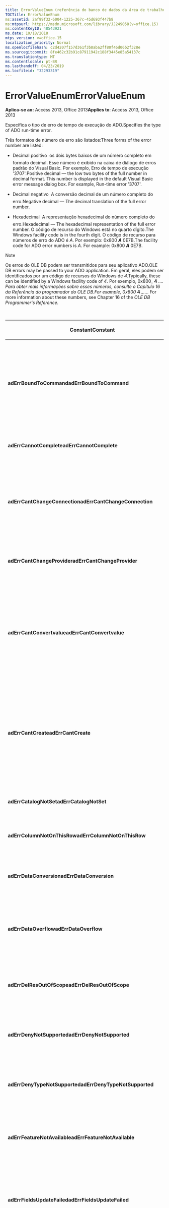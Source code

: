 ```yaml
---
title: ErrorValueEnum (referência do banco de dados da área de trabalho do Access)
TOCTitle: ErrorValueEnum
ms:assetid: 2af99f32-6004-1225-367c-45d693f447b8
ms:mtpsurl: https://msdn.microsoft.com/library/JJ249058(v=office.15)
ms:contentKeyID: 48543921
ms.date: 10/18/2018
mtps_version: v=office.15
localization_priority: Normal
ms.openlocfilehash: c2d4207f157d361f3b8aba2ff80f46d06b2f328e
ms.sourcegitcommit: 8fe462c32b91c87911942c188f3445e85a54137c
ms.translationtype: MT
ms.contentlocale: pt-BR
ms.lasthandoff: 04/23/2019
ms.locfileid: "32293319"
---
```

# <a name="errorvalueenum"></a><span data-ttu-id="8e3fe-102">ErrorValueEnum</span><span class="sxs-lookup"><span data-stu-id="8e3fe-102">ErrorValueEnum</span></span>

<span data-ttu-id="8e3fe-103">**Aplica-se ao:** Access 2013, Office 2013</span><span class="sxs-lookup"><span data-stu-id="8e3fe-103">**Applies to**: Access 2013, Office 2013</span></span>

<span data-ttu-id="8e3fe-104">Especifica o tipo de erro de tempo de execução do ADO.</span><span class="sxs-lookup"><span data-stu-id="8e3fe-104">Specifies the type of ADO run-time error.</span></span>

<span data-ttu-id="8e3fe-105">Três formatos de número de erro são listados:</span><span class="sxs-lookup"><span data-stu-id="8e3fe-105">Three forms of the error number are listed:</span></span>

- <span data-ttu-id="8e3fe-p101">Decimal positivo  os dois bytes baixos de um número completo em formato decimal. Esse número é exibido na caixa de diálogo de erros padrão do Visual Basic. Por exemplo, Erro de tempo de execução '3707'.</span><span class="sxs-lookup"><span data-stu-id="8e3fe-p101">Positive decimal — the low two bytes of the full number in decimal format. This number is displayed in the default Visual Basic error message dialog box. For example, Run-time error '3707'.</span></span>

- <span data-ttu-id="8e3fe-109">Decimal negativo  A conversão decimal de um número completo do erro.</span><span class="sxs-lookup"><span data-stu-id="8e3fe-109">Negative decimal — The decimal translation of the full error number.</span></span>

- <span data-ttu-id="8e3fe-110">Hexadecimal  A representação hexadecimal do número completo do erro.</span><span class="sxs-lookup"><span data-stu-id="8e3fe-110">Hexadecimal — The hexadecimal representation of the full error number.</span></span> <span data-ttu-id="8e3fe-111">O código de recurso do Windows está no quarto dígito.</span><span class="sxs-lookup"><span data-stu-id="8e3fe-111">The Windows facility code is in the fourth digit.</span></span> <span data-ttu-id="8e3fe-112">O código de recurso para números de erro do ADO é *A*. Por exemplo: 0x800 ***A*** 0E7B.</span><span class="sxs-lookup"><span data-stu-id="8e3fe-112">The facility code for ADO error numbers is *A*. For example: 0x800 ***A*** 0E7B.</span></span>

> [!NOTE]
> <span data-ttu-id="8e3fe-113">Os erros do OLE DB podem ser transmitidos para seu aplicativo ADO.</span><span class="sxs-lookup"><span data-stu-id="8e3fe-113">OLE DB errors may be passed to your ADO application.</span></span> <span data-ttu-id="8e3fe-114">Em geral, eles podem ser identificados por um código de recursos do Windows de *4*.</span><span class="sxs-lookup"><span data-stu-id="8e3fe-114">Typically, these can be identified by a Windows facility code of *4*.</span></span> <span data-ttu-id="8e3fe-115">Por exemplo, 0x800_ **4** _.... Para obter mais informações sobre esses números, consulte o Capítulo 16 da Referência do programador *do OLE DB.*</span><span class="sxs-lookup"><span data-stu-id="8e3fe-115">For example, 0x800_ **4** _.... For more information about these numbers, see Chapter 16 of the *OLE DB Programmer's Reference.*</span></span>

<br/>

<table>
<colgroup>
<col style="width: 33%" />
<col style="width: 33%" />
<col style="width: 33%" />
</colgroup>
<thead>
<tr class="header">
<th><p><span data-ttu-id="8e3fe-116">Constant</span><span class="sxs-lookup"><span data-stu-id="8e3fe-116">Constant</span></span></p></th>
<th><p><span data-ttu-id="8e3fe-117">Valor</span><span class="sxs-lookup"><span data-stu-id="8e3fe-117">Value</span></span></p></th>
<th><p><span data-ttu-id="8e3fe-118">Descrição</span><span class="sxs-lookup"><span data-stu-id="8e3fe-118">Description</span></span></p></th>
</tr>
</thead>
<tbody>
<tr class="odd">
<td><p><span data-ttu-id="8e3fe-119"><strong>adErrBoundToCommand</strong></span><span class="sxs-lookup"><span data-stu-id="8e3fe-119"><strong>adErrBoundToCommand</strong></span></span></p></td>
<td><p><span data-ttu-id="8e3fe-120">3707</span><span class="sxs-lookup"><span data-stu-id="8e3fe-120">3707</span></span><br />
<span data-ttu-id="8e3fe-121">-2146824581</span><span class="sxs-lookup"><span data-stu-id="8e3fe-121">-2146824581</span></span><br />
<span data-ttu-id="8e3fe-122">0x800A0E7B</span><span class="sxs-lookup"><span data-stu-id="8e3fe-122">0x800A0E7B</span></span></p></td>
<td><p><span data-ttu-id="8e3fe-123">Não pode alterar a propriedade <strong>ActiveConnection</strong> de um objeto <strong>Recordset</strong> que tem um objeto <strong>Command</strong> como sua fonte.</span><span class="sxs-lookup"><span data-stu-id="8e3fe-123">Cannot change the <strong>ActiveConnection</strong> property of a <strong>Recordset</strong> object which has a <strong>Command</strong> object as its source.</span></span></p></td>
</tr>
<tr class="even">
<td><p><span data-ttu-id="8e3fe-124"><strong>adErrCannotComplete</strong></span><span class="sxs-lookup"><span data-stu-id="8e3fe-124"><strong>adErrCannotComplete</strong></span></span></p></td>
<td><p><span data-ttu-id="8e3fe-125">3732</span><span class="sxs-lookup"><span data-stu-id="8e3fe-125">3732</span></span><br />
<span data-ttu-id="8e3fe-126">-2146824556</span><span class="sxs-lookup"><span data-stu-id="8e3fe-126">-2146824556</span></span><br />
<span data-ttu-id="8e3fe-127">0x800A0E94</span><span class="sxs-lookup"><span data-stu-id="8e3fe-127">0x800A0E94</span></span></p></td>
<td><p><span data-ttu-id="8e3fe-128">O servidor não pode concluir a operação.</span><span class="sxs-lookup"><span data-stu-id="8e3fe-128">Server cannot complete the operation.</span></span></p></td>
</tr>
<tr class="odd">
<td><p><span data-ttu-id="8e3fe-129"><strong>adErrCantChangeConnection</strong></span><span class="sxs-lookup"><span data-stu-id="8e3fe-129"><strong>adErrCantChangeConnection</strong></span></span></p></td>
<td><p><span data-ttu-id="8e3fe-130">3748</span><span class="sxs-lookup"><span data-stu-id="8e3fe-130">3748</span></span><br />
<span data-ttu-id="8e3fe-131">-2146824540</span><span class="sxs-lookup"><span data-stu-id="8e3fe-131">-2146824540</span></span><br />
<span data-ttu-id="8e3fe-132">0x800A0EA4</span><span class="sxs-lookup"><span data-stu-id="8e3fe-132">0x800A0EA4</span></span></p></td>
<td><p><span data-ttu-id="8e3fe-133">A conexão foi negada.</span><span class="sxs-lookup"><span data-stu-id="8e3fe-133">Connection was denied.</span></span> <span data-ttu-id="8e3fe-134">A nova conexão solicitada tem diferentes recursos em relação àquela que está em uso.</span><span class="sxs-lookup"><span data-stu-id="8e3fe-134">New connection you requested has different characteristics than the one already in use.</span></span></p></td>
</tr>
<tr class="even">
<td><p><span data-ttu-id="8e3fe-135"><strong>adErrCantChangeProvider</strong></span><span class="sxs-lookup"><span data-stu-id="8e3fe-135"><strong>adErrCantChangeProvider</strong></span></span></p></td>
<td><p><span data-ttu-id="8e3fe-136">3220</span><span class="sxs-lookup"><span data-stu-id="8e3fe-136">3220</span></span><br />
<span data-ttu-id="8e3fe-137">-2146825068</span><span class="sxs-lookup"><span data-stu-id="8e3fe-137">-2146825068</span></span><br />
<span data-ttu-id="8e3fe-138">0X800A0C94</span><span class="sxs-lookup"><span data-stu-id="8e3fe-138">0X800A0C94</span></span></p></td>
<td><p><span data-ttu-id="8e3fe-139">O provedor designado é diferente daquele que está em uso.</span><span class="sxs-lookup"><span data-stu-id="8e3fe-139">Supplied provider is different from the one already in use.</span></span></p></td>
</tr>
<tr class="odd">
<td><p><span data-ttu-id="8e3fe-140"><strong>adErrCantConvertvalue</strong></span><span class="sxs-lookup"><span data-stu-id="8e3fe-140"><strong>adErrCantConvertvalue</strong></span></span></p></td>
<td><p><span data-ttu-id="8e3fe-141">3724</span><span class="sxs-lookup"><span data-stu-id="8e3fe-141">3724</span></span><br />
<span data-ttu-id="8e3fe-142">-2146824564</span><span class="sxs-lookup"><span data-stu-id="8e3fe-142">-2146824564</span></span><br />
<span data-ttu-id="8e3fe-143">0x800A0E8C</span><span class="sxs-lookup"><span data-stu-id="8e3fe-143">0x800A0E8C</span></span></p></td>
<td><p><span data-ttu-id="8e3fe-144">O valor dos dados não pode ser convertido por razões diferentes de incompatibilidade assinada ou estouro de dados.</span><span class="sxs-lookup"><span data-stu-id="8e3fe-144">Data value cannot be converted for reasons other than sign mismatch or data overflow.</span></span> <span data-ttu-id="8e3fe-145">Por exemplo, a conversão truncaria os dados.</span><span class="sxs-lookup"><span data-stu-id="8e3fe-145">For example, conversion would have truncated data.</span></span></p></td>
</tr>
<tr class="even">
<td><p><span data-ttu-id="8e3fe-146"><strong>adErrCantCreate</strong></span><span class="sxs-lookup"><span data-stu-id="8e3fe-146"><strong>adErrCantCreate</strong></span></span></p></td>
<td><p><span data-ttu-id="8e3fe-147">3725</span><span class="sxs-lookup"><span data-stu-id="8e3fe-147">3725</span></span><br />
<span data-ttu-id="8e3fe-148">-2146824563</span><span class="sxs-lookup"><span data-stu-id="8e3fe-148">-2146824563</span></span><br />
<span data-ttu-id="8e3fe-149">0x800A0E8D</span><span class="sxs-lookup"><span data-stu-id="8e3fe-149">0x800A0E8D</span></span></p></td>
<td><p><span data-ttu-id="8e3fe-150">O valor dos dados não pode ser definido ou recuperado porque o tipo de dados do campo é desconhecido ou o provedor tem recursos insuficientes para executar a operação.</span><span class="sxs-lookup"><span data-stu-id="8e3fe-150">Data value cannot be set or retrieved because the field data type was unknown, or the provider had insufficient resources to perform the operation.</span></span></p></td>
</tr>
<tr class="odd">
<td><p><span data-ttu-id="8e3fe-151"><strong>adErrCatalogNotSet</strong></span><span class="sxs-lookup"><span data-stu-id="8e3fe-151"><strong>adErrCatalogNotSet</strong></span></span></p></td>
<td><p><span data-ttu-id="8e3fe-152">3747</span><span class="sxs-lookup"><span data-stu-id="8e3fe-152">3747</span></span><br />
<span data-ttu-id="8e3fe-153">-2146824541</span><span class="sxs-lookup"><span data-stu-id="8e3fe-153">-2146824541</span></span><br />
<span data-ttu-id="8e3fe-154">0x800A0EA3</span><span class="sxs-lookup"><span data-stu-id="8e3fe-154">0x800A0EA3</span></span></p></td>
<td><p><span data-ttu-id="8e3fe-155">A operação requer um <strong>ParentCatalog</strong> válido.</span><span class="sxs-lookup"><span data-stu-id="8e3fe-155">Operation requires a valid <strong>ParentCatalog</strong>.</span></span></p></td>
</tr>
<tr class="even">
<td><p><span data-ttu-id="8e3fe-156"><strong>adErrColumnNotOnThisRow</strong></span><span class="sxs-lookup"><span data-stu-id="8e3fe-156"><strong>adErrColumnNotOnThisRow</strong></span></span></p></td>
<td><p><span data-ttu-id="8e3fe-157">3726</span><span class="sxs-lookup"><span data-stu-id="8e3fe-157">3726</span></span><br />
<span data-ttu-id="8e3fe-158">-2146824562</span><span class="sxs-lookup"><span data-stu-id="8e3fe-158">-2146824562</span></span><br />
<span data-ttu-id="8e3fe-159">0x800A0E8E</span><span class="sxs-lookup"><span data-stu-id="8e3fe-159">0x800A0E8E</span></span></p></td>
<td><p><span data-ttu-id="8e3fe-160">O registro não contém esse campo.</span><span class="sxs-lookup"><span data-stu-id="8e3fe-160">Record does not contain this field.</span></span></p></td>
</tr>
<tr class="odd">
<td><p><span data-ttu-id="8e3fe-161"><strong>adErrDataConversion</strong></span><span class="sxs-lookup"><span data-stu-id="8e3fe-161"><strong>adErrDataConversion</strong></span></span></p></td>
<td><p><span data-ttu-id="8e3fe-162">3421</span><span class="sxs-lookup"><span data-stu-id="8e3fe-162">3421</span></span><br />
<span data-ttu-id="8e3fe-163">-2146824867</span><span class="sxs-lookup"><span data-stu-id="8e3fe-163">-2146824867</span></span><br />
<span data-ttu-id="8e3fe-164">0x800A0D5D</span><span class="sxs-lookup"><span data-stu-id="8e3fe-164">0x800A0D5D</span></span></p></td>
<td><p><span data-ttu-id="8e3fe-165">O aplicativo usa um valor de tipo incorreto para a operação atual.</span><span class="sxs-lookup"><span data-stu-id="8e3fe-165">Application uses a value of the wrong type for the current operation.</span></span></p></td>
</tr>
<tr class="even">
<td><p><span data-ttu-id="8e3fe-166"><strong>adErrDataOverflow</strong></span><span class="sxs-lookup"><span data-stu-id="8e3fe-166"><strong>adErrDataOverflow</strong></span></span></p></td>
<td><p><span data-ttu-id="8e3fe-167">3721</span><span class="sxs-lookup"><span data-stu-id="8e3fe-167">3721</span></span><br />
<span data-ttu-id="8e3fe-168">-2146824567</span><span class="sxs-lookup"><span data-stu-id="8e3fe-168">-2146824567</span></span><br />
<span data-ttu-id="8e3fe-169">0x800A0E89</span><span class="sxs-lookup"><span data-stu-id="8e3fe-169">0x800A0E89</span></span></p></td>
<td><p><span data-ttu-id="8e3fe-170">O valor dos dados é muito grande para ser representado pelo tipo de dados do campo.</span><span class="sxs-lookup"><span data-stu-id="8e3fe-170">Data value is too large to be represented by the field data type.</span></span></p></td>
</tr>
<tr class="odd">
<td><p><span data-ttu-id="8e3fe-171"><strong>adErrDelResOutOfScope</strong></span><span class="sxs-lookup"><span data-stu-id="8e3fe-171"><strong>adErrDelResOutOfScope</strong></span></span></p></td>
<td><p><span data-ttu-id="8e3fe-172">3738</span><span class="sxs-lookup"><span data-stu-id="8e3fe-172">3738</span></span><br />
<span data-ttu-id="8e3fe-173">-2146824550</span><span class="sxs-lookup"><span data-stu-id="8e3fe-173">-2146824550</span></span><br />
<span data-ttu-id="8e3fe-174">0x800A0E9A</span><span class="sxs-lookup"><span data-stu-id="8e3fe-174">0x800A0E9A</span></span></p></td>
<td><p><span data-ttu-id="8e3fe-175">A URL do objeto a ser excluído está fora do escopo do registro atual.</span><span class="sxs-lookup"><span data-stu-id="8e3fe-175">URL of the object to be deleted is outside the scope of the current record.</span></span></p></td>
</tr>
<tr class="even">
<td><p><span data-ttu-id="8e3fe-176"><strong>adErrDenyNotSupported</strong></span><span class="sxs-lookup"><span data-stu-id="8e3fe-176"><strong>adErrDenyNotSupported</strong></span></span></p></td>
<td><p><span data-ttu-id="8e3fe-177">3750</span><span class="sxs-lookup"><span data-stu-id="8e3fe-177">3750</span></span><br />
<span data-ttu-id="8e3fe-178">-2146824538</span><span class="sxs-lookup"><span data-stu-id="8e3fe-178">-2146824538</span></span><br />
<span data-ttu-id="8e3fe-179">0x800A0EA6</span><span class="sxs-lookup"><span data-stu-id="8e3fe-179">0x800A0EA6</span></span></p></td>
<td><p><span data-ttu-id="8e3fe-180">O provedor não oferece suporte a restrições de compartilhamento.</span><span class="sxs-lookup"><span data-stu-id="8e3fe-180">Provider does not support sharing restrictions.</span></span></p></td>
</tr>
<tr class="odd">
<td><p><span data-ttu-id="8e3fe-181"><strong>adErrDenyTypeNotSupported</strong></span><span class="sxs-lookup"><span data-stu-id="8e3fe-181"><strong>adErrDenyTypeNotSupported</strong></span></span></p></td>
<td><p><span data-ttu-id="8e3fe-182">3751</span><span class="sxs-lookup"><span data-stu-id="8e3fe-182">3751</span></span><br />
<span data-ttu-id="8e3fe-183">-2146824537</span><span class="sxs-lookup"><span data-stu-id="8e3fe-183">-2146824537</span></span><br />
<span data-ttu-id="8e3fe-184">0x800A0EA7</span><span class="sxs-lookup"><span data-stu-id="8e3fe-184">0x800A0EA7</span></span></p></td>
<td><p><span data-ttu-id="8e3fe-185">O provedor não oferece suporte ao tipo solicitado de restrição de compartilhamento.</span><span class="sxs-lookup"><span data-stu-id="8e3fe-185">Provider does not support the requested kind of sharing restriction.</span></span></p></td>
</tr>
<tr class="even">
<td><p><span data-ttu-id="8e3fe-186"><strong>adErrFeatureNotAvailable</strong></span><span class="sxs-lookup"><span data-stu-id="8e3fe-186"><strong>adErrFeatureNotAvailable</strong></span></span></p></td>
<td><p><span data-ttu-id="8e3fe-187">3251</span><span class="sxs-lookup"><span data-stu-id="8e3fe-187">3251</span></span><br />
<span data-ttu-id="8e3fe-188">-2146825037</span><span class="sxs-lookup"><span data-stu-id="8e3fe-188">-2146825037</span></span><br />
<span data-ttu-id="8e3fe-189">0x800A0CB3</span><span class="sxs-lookup"><span data-stu-id="8e3fe-189">0x800A0CB3</span></span></p></td>
<td><p><span data-ttu-id="8e3fe-190">O objeto ou o provedor não pode executar a operação solicitada.</span><span class="sxs-lookup"><span data-stu-id="8e3fe-190">Object or provider is not capable of performing requested operation.</span></span></p></td>
</tr>
<tr class="odd">
<td><p><span data-ttu-id="8e3fe-191"><strong>adErrFieldsUpdateFailed</strong></span><span class="sxs-lookup"><span data-stu-id="8e3fe-191"><strong>adErrFieldsUpdateFailed</strong></span></span></p></td>
<td><p><span data-ttu-id="8e3fe-192">3749</span><span class="sxs-lookup"><span data-stu-id="8e3fe-192">3749</span></span><br />
<span data-ttu-id="8e3fe-193">-2146824539</span><span class="sxs-lookup"><span data-stu-id="8e3fe-193">-2146824539</span></span><br />
<span data-ttu-id="8e3fe-194">0x800A0EA5</span><span class="sxs-lookup"><span data-stu-id="8e3fe-194">0x800A0EA5</span></span></p></td>
<td><p><span data-ttu-id="8e3fe-195">A atualização dos campos falhou.</span><span class="sxs-lookup"><span data-stu-id="8e3fe-195">Fields update failed.</span></span> <span data-ttu-id="8e3fe-196">Para obter outras informações, analise a propriedade <strong>Status</strong> dos objetos de campo individuais.</span><span class="sxs-lookup"><span data-stu-id="8e3fe-196">For further information, examine the <strong>Status</strong> property of individual field objects.</span></span></p></td>
</tr>
<tr class="even">
<td><p><span data-ttu-id="8e3fe-197"><strong>adErrIllegalOperation</strong></span><span class="sxs-lookup"><span data-stu-id="8e3fe-197"><strong>adErrIllegalOperation</strong></span></span></p></td>
<td><p><span data-ttu-id="8e3fe-198">3219</span><span class="sxs-lookup"><span data-stu-id="8e3fe-198">3219</span></span><br />
<span data-ttu-id="8e3fe-199">-2146825069</span><span class="sxs-lookup"><span data-stu-id="8e3fe-199">-2146825069</span></span><br />
<span data-ttu-id="8e3fe-200">0x800A0C93</span><span class="sxs-lookup"><span data-stu-id="8e3fe-200">0x800A0C93</span></span></p></td>
<td><p><span data-ttu-id="8e3fe-201">A operação não é permitida nesse contexto.</span><span class="sxs-lookup"><span data-stu-id="8e3fe-201">Operation is not allowed in this context.</span></span></p></td>
</tr>
<tr class="odd">
<td><p><span data-ttu-id="8e3fe-202"><strong>adErrIntegrityViolation</strong></span><span class="sxs-lookup"><span data-stu-id="8e3fe-202"><strong>adErrIntegrityViolation</strong></span></span></p></td>
<td><p><span data-ttu-id="8e3fe-203">3719</span><span class="sxs-lookup"><span data-stu-id="8e3fe-203">3719</span></span><br />
<span data-ttu-id="8e3fe-204">-2146824569</span><span class="sxs-lookup"><span data-stu-id="8e3fe-204">-2146824569</span></span><br />
<span data-ttu-id="8e3fe-205">0x800A0E87</span><span class="sxs-lookup"><span data-stu-id="8e3fe-205">0x800A0E87</span></span></p></td>
<td><p><span data-ttu-id="8e3fe-206">O valor de dados está em conflito com as restrições de integridade do campo.</span><span class="sxs-lookup"><span data-stu-id="8e3fe-206">Data value conflicts with the integrity constraints of the field.</span></span></p></td>
</tr>
<tr class="even">
<td><p><span data-ttu-id="8e3fe-207"><strong>adErrInTransaction</strong></span><span class="sxs-lookup"><span data-stu-id="8e3fe-207"><strong>adErrInTransaction</strong></span></span></p></td>
<td><p><span data-ttu-id="8e3fe-208">3246</span><span class="sxs-lookup"><span data-stu-id="8e3fe-208">3246</span></span><br />
<span data-ttu-id="8e3fe-209">-2146825042</span><span class="sxs-lookup"><span data-stu-id="8e3fe-209">-2146825042</span></span><br />
<span data-ttu-id="8e3fe-210">0x800A0CAE</span><span class="sxs-lookup"><span data-stu-id="8e3fe-210">0x800A0CAE</span></span></p></td>
<td><p><span data-ttu-id="8e3fe-211">O objeto <strong>Connection</strong> não pode ser explicitamente fechado durante uma transação.</span><span class="sxs-lookup"><span data-stu-id="8e3fe-211"><strong>Connection</strong> object cannot be explicitly closed while in a transaction.</span></span></p></td>
</tr>
<tr class="odd">
<td><p><span data-ttu-id="8e3fe-212"><strong>adErrInvalidArgument</strong></span><span class="sxs-lookup"><span data-stu-id="8e3fe-212"><strong>adErrInvalidArgument</strong></span></span></p></td>
<td><p><span data-ttu-id="8e3fe-213">3001</span><span class="sxs-lookup"><span data-stu-id="8e3fe-213">3001</span></span><br />
<span data-ttu-id="8e3fe-214">-2146825287</span><span class="sxs-lookup"><span data-stu-id="8e3fe-214">-2146825287</span></span><br />
<span data-ttu-id="8e3fe-215">0x800A0BB9</span><span class="sxs-lookup"><span data-stu-id="8e3fe-215">0x800A0BB9</span></span></p></td>
<td><p><span data-ttu-id="8e3fe-216">Os argumentos são do tipo incorreto, estão fora do intervalo aceitável ou estão em conflito uns com os outros.</span><span class="sxs-lookup"><span data-stu-id="8e3fe-216">Arguments are of the wrong type, are out of acceptable range, or are in conflict with one another.</span></span></p></td>
</tr>
<tr class="even">
<td><p><span data-ttu-id="8e3fe-217"><strong>adErrInvalidConnection</strong></span><span class="sxs-lookup"><span data-stu-id="8e3fe-217"><strong>adErrInvalidConnection</strong></span></span></p></td>
<td><p><span data-ttu-id="8e3fe-218">3709</span><span class="sxs-lookup"><span data-stu-id="8e3fe-218">3709</span></span><br />
<span data-ttu-id="8e3fe-219">-2146824579</span><span class="sxs-lookup"><span data-stu-id="8e3fe-219">-2146824579</span></span><br />
<span data-ttu-id="8e3fe-220">0x800A0E7D</span><span class="sxs-lookup"><span data-stu-id="8e3fe-220">0x800A0E7D</span></span></p></td>
<td><p><span data-ttu-id="8e3fe-221">A conexão não pode ser usada para executar essa operação.</span><span class="sxs-lookup"><span data-stu-id="8e3fe-221">The connection cannot be used to perform this operation.</span></span> <span data-ttu-id="8e3fe-222">Ela está fechada ou é inválida nesse contexto.</span><span class="sxs-lookup"><span data-stu-id="8e3fe-222">It is either closed or invalid in this context.</span></span></p></td>
</tr>
<tr class="odd">
<td><p><span data-ttu-id="8e3fe-223"><strong>adErrInvalidParamInfo</strong></span><span class="sxs-lookup"><span data-stu-id="8e3fe-223"><strong>adErrInvalidParamInfo</strong></span></span></p></td>
<td><p><span data-ttu-id="8e3fe-224">3708</span><span class="sxs-lookup"><span data-stu-id="8e3fe-224">3708</span></span><br />
<span data-ttu-id="8e3fe-225">-2146824580</span><span class="sxs-lookup"><span data-stu-id="8e3fe-225">-2146824580</span></span><br />
<span data-ttu-id="8e3fe-226">0x800A0E7C</span><span class="sxs-lookup"><span data-stu-id="8e3fe-226">0x800A0E7C</span></span></p></td>
<td><p><span data-ttu-id="8e3fe-227">O objeto <strong>Parameter</strong> é definido de forma incorreta.</span><span class="sxs-lookup"><span data-stu-id="8e3fe-227"><strong>Parameter</strong> object is improperly defined.</span></span> <span data-ttu-id="8e3fe-228">Foram fornecidas informações inconsistentes ou incompletas.</span><span class="sxs-lookup"><span data-stu-id="8e3fe-228">Inconsistent or incomplete information was provided.</span></span></p></td>
</tr>
<tr class="even">
<td><p><span data-ttu-id="8e3fe-229"><strong>adErrInvalidTransaction</strong></span><span class="sxs-lookup"><span data-stu-id="8e3fe-229"><strong>adErrInvalidTransaction</strong></span></span></p></td>
<td><p><span data-ttu-id="8e3fe-230">3714</span><span class="sxs-lookup"><span data-stu-id="8e3fe-230">3714</span></span><br />
<span data-ttu-id="8e3fe-231">-2146824574</span><span class="sxs-lookup"><span data-stu-id="8e3fe-231">-2146824574</span></span><br />
<span data-ttu-id="8e3fe-232">0x800A0E82</span><span class="sxs-lookup"><span data-stu-id="8e3fe-232">0x800A0E82</span></span></p></td>
<td><p><span data-ttu-id="8e3fe-233">A transação de coordenação é inválida ou não foi iniciada.</span><span class="sxs-lookup"><span data-stu-id="8e3fe-233">Coordinating transaction is invalid or has not started.</span></span></p></td>
</tr>
<tr class="odd">
<td><p><span data-ttu-id="8e3fe-234"><strong>adErrInvalidURL</strong></span><span class="sxs-lookup"><span data-stu-id="8e3fe-234"><strong>adErrInvalidURL</strong></span></span></p></td>
<td><p><span data-ttu-id="8e3fe-235">3729</span><span class="sxs-lookup"><span data-stu-id="8e3fe-235">3729</span></span><br />
<span data-ttu-id="8e3fe-236">-2146824559</span><span class="sxs-lookup"><span data-stu-id="8e3fe-236">-2146824559</span></span><br />
<span data-ttu-id="8e3fe-237">0x800A0E91</span><span class="sxs-lookup"><span data-stu-id="8e3fe-237">0x800A0E91</span></span></p></td>
<td><p><span data-ttu-id="8e3fe-238">A URL contém caracteres inválidos.</span><span class="sxs-lookup"><span data-stu-id="8e3fe-238">URL contains invalid characters.</span></span> <span data-ttu-id="8e3fe-239">Certifique-se de que a URL esteja digitada corretamente.</span><span class="sxs-lookup"><span data-stu-id="8e3fe-239">Make sure the URL is typed correctly.</span></span></p></td>
</tr>
<tr class="even">
<td><p><span data-ttu-id="8e3fe-240"><strong>adErrItemNotFound</strong></span><span class="sxs-lookup"><span data-stu-id="8e3fe-240"><strong>adErrItemNotFound</strong></span></span></p></td>
<td><p><span data-ttu-id="8e3fe-241">3265</span><span class="sxs-lookup"><span data-stu-id="8e3fe-241">3265</span></span><br />
<span data-ttu-id="8e3fe-242">-2146825023</span><span class="sxs-lookup"><span data-stu-id="8e3fe-242">-2146825023</span></span><br />
<span data-ttu-id="8e3fe-243">0x800A0CC1</span><span class="sxs-lookup"><span data-stu-id="8e3fe-243">0x800A0CC1</span></span></p></td>
<td><p><span data-ttu-id="8e3fe-244">O item não pode ser localizado na coleção correspondente para o nome ou ordinal solicitado.</span><span class="sxs-lookup"><span data-stu-id="8e3fe-244">Item cannot be found in the collection corresponding to the requested name or ordinal.</span></span></p></td>
</tr>
<tr class="odd">
<td><p><span data-ttu-id="8e3fe-245"><strong>adErrNoCurrentRecord</strong></span><span class="sxs-lookup"><span data-stu-id="8e3fe-245"><strong>adErrNoCurrentRecord</strong></span></span></p></td>
<td><p><span data-ttu-id="8e3fe-246">3021</span><span class="sxs-lookup"><span data-stu-id="8e3fe-246">3021</span></span><br />
<span data-ttu-id="8e3fe-247">-2146825267</span><span class="sxs-lookup"><span data-stu-id="8e3fe-247">-2146825267</span></span><br />
<span data-ttu-id="8e3fe-248">0x800A0BCD</span><span class="sxs-lookup"><span data-stu-id="8e3fe-248">0x800A0BCD</span></span></p></td>
<td><p><span data-ttu-id="8e3fe-249"><strong>BOF</strong> ou <strong>EOF</strong> é True ou o registro atual foi excluído.</span><span class="sxs-lookup"><span data-stu-id="8e3fe-249">Either <strong>BOF</strong> or <strong>EOF</strong> is True, or the current record has been deleted.</span></span> <span data-ttu-id="8e3fe-250">A operação solicitada requer um registro atual.</span><span class="sxs-lookup"><span data-stu-id="8e3fe-250">Requested operation requires a current record.</span></span></p></td>
</tr>
<tr class="even">
<td><p><span data-ttu-id="8e3fe-251"><strong>adErrNotExecuting</strong></span><span class="sxs-lookup"><span data-stu-id="8e3fe-251"><strong>adErrNotExecuting</strong></span></span></p></td>
<td><p><span data-ttu-id="8e3fe-252">3715</span><span class="sxs-lookup"><span data-stu-id="8e3fe-252">3715</span></span><br />
<span data-ttu-id="8e3fe-253">-2146824573</span><span class="sxs-lookup"><span data-stu-id="8e3fe-253">-2146824573</span></span><br />
<span data-ttu-id="8e3fe-254">0x800A0E83</span><span class="sxs-lookup"><span data-stu-id="8e3fe-254">0x800A0E83</span></span></p></td>
<td><p><span data-ttu-id="8e3fe-255">A operação não pode ser executada sozinha.</span><span class="sxs-lookup"><span data-stu-id="8e3fe-255">Operation cannot be performed while not executing.</span></span></p></td>
</tr>
<tr class="odd">
<td><p><span data-ttu-id="8e3fe-256"><strong>adErrNotReentrant</strong></span><span class="sxs-lookup"><span data-stu-id="8e3fe-256"><strong>adErrNotReentrant</strong></span></span></p></td>
<td><p><span data-ttu-id="8e3fe-257">3710</span><span class="sxs-lookup"><span data-stu-id="8e3fe-257">3710</span></span><br />
<span data-ttu-id="8e3fe-258">-2146824578</span><span class="sxs-lookup"><span data-stu-id="8e3fe-258">-2146824578</span></span><br />
<span data-ttu-id="8e3fe-259">0x800A0E7E</span><span class="sxs-lookup"><span data-stu-id="8e3fe-259">0x800A0E7E</span></span></p></td>
<td><p><span data-ttu-id="8e3fe-260">A operação não pode ser executada durante o processamento do evento.</span><span class="sxs-lookup"><span data-stu-id="8e3fe-260">Operation cannot be performed while processing event.</span></span></p></td>
</tr>
<tr class="even">
<td><p><span data-ttu-id="8e3fe-261"><strong>adErrObjectClosed</strong></span><span class="sxs-lookup"><span data-stu-id="8e3fe-261"><strong>adErrObjectClosed</strong></span></span></p></td>
<td><p><span data-ttu-id="8e3fe-262">3704</span><span class="sxs-lookup"><span data-stu-id="8e3fe-262">3704</span></span><br />
<span data-ttu-id="8e3fe-263">-2146824584</span><span class="sxs-lookup"><span data-stu-id="8e3fe-263">-2146824584</span></span><br />
<span data-ttu-id="8e3fe-264">0x800A0E78</span><span class="sxs-lookup"><span data-stu-id="8e3fe-264">0x800A0E78</span></span></p></td>
<td><p><span data-ttu-id="8e3fe-265">A operação não é permitida quando o objeto está fechado.</span><span class="sxs-lookup"><span data-stu-id="8e3fe-265">Operation is not allowed when the object is closed.</span></span></p></td>
</tr>
<tr class="odd">
<td><p><span data-ttu-id="8e3fe-266"><strong>adErrObjectInCollection</strong></span><span class="sxs-lookup"><span data-stu-id="8e3fe-266"><strong>adErrObjectInCollection</strong></span></span></p></td>
<td><p><span data-ttu-id="8e3fe-267">3367</span><span class="sxs-lookup"><span data-stu-id="8e3fe-267">3367</span></span><br />
<span data-ttu-id="8e3fe-268">-2146824921</span><span class="sxs-lookup"><span data-stu-id="8e3fe-268">-2146824921</span></span><br />
<span data-ttu-id="8e3fe-269">0x800A0D27</span><span class="sxs-lookup"><span data-stu-id="8e3fe-269">0x800A0D27</span></span></p></td>
<td><p><span data-ttu-id="8e3fe-270">O objeto já está na coleção.</span><span class="sxs-lookup"><span data-stu-id="8e3fe-270">Object is already in collection.</span></span> <span data-ttu-id="8e3fe-271">Não é possível anexá-lo.</span><span class="sxs-lookup"><span data-stu-id="8e3fe-271">Cannot append.</span></span></p></td>
</tr>
<tr class="even">
<td><p><span data-ttu-id="8e3fe-272"><strong>adErrObjectNotSet</strong></span><span class="sxs-lookup"><span data-stu-id="8e3fe-272"><strong>adErrObjectNotSet</strong></span></span></p></td>
<td><p><span data-ttu-id="8e3fe-273">3420</span><span class="sxs-lookup"><span data-stu-id="8e3fe-273">3420</span></span><br />
<span data-ttu-id="8e3fe-274">-2146824868</span><span class="sxs-lookup"><span data-stu-id="8e3fe-274">-2146824868</span></span><br />
<span data-ttu-id="8e3fe-275">0x800A0D5C</span><span class="sxs-lookup"><span data-stu-id="8e3fe-275">0x800A0D5C</span></span></p></td>
<td><p><span data-ttu-id="8e3fe-276">O objeto não é mais válido.</span><span class="sxs-lookup"><span data-stu-id="8e3fe-276">Object is no longer valid.</span></span></p></td>
</tr>
<tr class="odd">
<td><p><span data-ttu-id="8e3fe-277"><strong>adErrObjectOpen</strong></span><span class="sxs-lookup"><span data-stu-id="8e3fe-277"><strong>adErrObjectOpen</strong></span></span></p></td>
<td><p><span data-ttu-id="8e3fe-278">3705</span><span class="sxs-lookup"><span data-stu-id="8e3fe-278">3705</span></span><br />
<span data-ttu-id="8e3fe-279">-2146824583</span><span class="sxs-lookup"><span data-stu-id="8e3fe-279">-2146824583</span></span><br />
<span data-ttu-id="8e3fe-280">0x800A0E79</span><span class="sxs-lookup"><span data-stu-id="8e3fe-280">0x800A0E79</span></span></p></td>
<td><p><span data-ttu-id="8e3fe-281">A operação não é permitida quando o objeto está aberto.</span><span class="sxs-lookup"><span data-stu-id="8e3fe-281">Operation is not allowed when the object is open.</span></span></p></td>
</tr>
<tr class="even">
<td><p><span data-ttu-id="8e3fe-282"><strong>adErrOpeningFile</strong></span><span class="sxs-lookup"><span data-stu-id="8e3fe-282"><strong>adErrOpeningFile</strong></span></span></p></td>
<td><p><span data-ttu-id="8e3fe-283">3002</span><span class="sxs-lookup"><span data-stu-id="8e3fe-283">3002</span></span><br />
<span data-ttu-id="8e3fe-284">-2146825286</span><span class="sxs-lookup"><span data-stu-id="8e3fe-284">-2146825286</span></span><br />
<span data-ttu-id="8e3fe-285">0x800A0BBA</span><span class="sxs-lookup"><span data-stu-id="8e3fe-285">0x800A0BBA</span></span></p></td>
<td><p><span data-ttu-id="8e3fe-286">O arquivo não pôde ser aberto.</span><span class="sxs-lookup"><span data-stu-id="8e3fe-286">File could not be opened.</span></span></p></td>
</tr>
<tr class="odd">
<td><p><span data-ttu-id="8e3fe-287"><strong>adErrOperationCancelled</strong></span><span class="sxs-lookup"><span data-stu-id="8e3fe-287"><strong>adErrOperationCancelled</strong></span></span></p></td>
<td><p><span data-ttu-id="8e3fe-288">3712</span><span class="sxs-lookup"><span data-stu-id="8e3fe-288">3712</span></span><br />
<span data-ttu-id="8e3fe-289">-2146824576</span><span class="sxs-lookup"><span data-stu-id="8e3fe-289">-2146824576</span></span><br />
<span data-ttu-id="8e3fe-290">0x800A0E80</span><span class="sxs-lookup"><span data-stu-id="8e3fe-290">0x800A0E80</span></span></p></td>
<td><p><span data-ttu-id="8e3fe-291">A operação foi cancelada pelo usuário.</span><span class="sxs-lookup"><span data-stu-id="8e3fe-291">Operation has been cancelled by the user.</span></span></p></td>
</tr>
<tr class="even">
<td><p><span data-ttu-id="8e3fe-292"><strong>adErrOutOfSpace</strong></span><span class="sxs-lookup"><span data-stu-id="8e3fe-292"><strong>adErrOutOfSpace</strong></span></span></p></td>
<td><p><span data-ttu-id="8e3fe-293">3734</span><span class="sxs-lookup"><span data-stu-id="8e3fe-293">3734</span></span><br />
<span data-ttu-id="8e3fe-294">-2146824554</span><span class="sxs-lookup"><span data-stu-id="8e3fe-294">-2146824554</span></span><br />
<span data-ttu-id="8e3fe-295">0x800A0E96</span><span class="sxs-lookup"><span data-stu-id="8e3fe-295">0x800A0E96</span></span></p></td>
<td><p><span data-ttu-id="8e3fe-296">A operação não pode ser executada.</span><span class="sxs-lookup"><span data-stu-id="8e3fe-296">Operation cannot be performed.</span></span> <span data-ttu-id="8e3fe-297">O provedor não pode obter espaço de repositório suficiente.</span><span class="sxs-lookup"><span data-stu-id="8e3fe-297">Provider cannot obtain enough storage space.</span></span></p></td>
</tr>
<tr class="odd">
<td><p><span data-ttu-id="8e3fe-298"><strong>adErrPermissionDenied</strong></span><span class="sxs-lookup"><span data-stu-id="8e3fe-298"><strong>adErrPermissionDenied</strong></span></span></p></td>
<td><p><span data-ttu-id="8e3fe-299">3720</span><span class="sxs-lookup"><span data-stu-id="8e3fe-299">3720</span></span><br />
<span data-ttu-id="8e3fe-300">-2146824568</span><span class="sxs-lookup"><span data-stu-id="8e3fe-300">-2146824568</span></span><br />
<span data-ttu-id="8e3fe-301">0x800A0E88</span><span class="sxs-lookup"><span data-stu-id="8e3fe-301">0x800A0E88</span></span></p></td>
<td><p><span data-ttu-id="8e3fe-302">Permissão insuficiente impede escrever no campo.</span><span class="sxs-lookup"><span data-stu-id="8e3fe-302">Insufficent permission prevents writing to the field.</span></span></p></td>
</tr>
<tr class="even">
<td><p><span data-ttu-id="8e3fe-303"><strong>adErrProviderFailed</strong></span><span class="sxs-lookup"><span data-stu-id="8e3fe-303"><strong>adErrProviderFailed</strong></span></span></p></td>
<td><p><span data-ttu-id="8e3fe-304">3000</span><span class="sxs-lookup"><span data-stu-id="8e3fe-304">3000</span></span><br />
<span data-ttu-id="8e3fe-305">-2146825288</span><span class="sxs-lookup"><span data-stu-id="8e3fe-305">-2146825288</span></span><br />
<span data-ttu-id="8e3fe-306">0x800A0BB8</span><span class="sxs-lookup"><span data-stu-id="8e3fe-306">0x800A0BB8</span></span></p></td>
<td><p><span data-ttu-id="8e3fe-307">O provedor falhou em executar a operação solicitada.</span><span class="sxs-lookup"><span data-stu-id="8e3fe-307">Provider failed to perform the requested operation.</span></span></p></td>
</tr>
<tr class="odd">
<td><p><span data-ttu-id="8e3fe-308"><strong>adErrProviderNotFound</strong></span><span class="sxs-lookup"><span data-stu-id="8e3fe-308"><strong>adErrProviderNotFound</strong></span></span></p></td>
<td><p><span data-ttu-id="8e3fe-309">3706</span><span class="sxs-lookup"><span data-stu-id="8e3fe-309">3706</span></span><br />
<span data-ttu-id="8e3fe-310">-2146824582</span><span class="sxs-lookup"><span data-stu-id="8e3fe-310">-2146824582</span></span><br />
<span data-ttu-id="8e3fe-311">0x800A0E7A</span><span class="sxs-lookup"><span data-stu-id="8e3fe-311">0x800A0E7A</span></span></p></td>
<td><p><span data-ttu-id="8e3fe-312">O provedor não pode ser localizado.</span><span class="sxs-lookup"><span data-stu-id="8e3fe-312">Provider cannot be found.</span></span> <span data-ttu-id="8e3fe-313">Ele não pode ser instalado corretamente.</span><span class="sxs-lookup"><span data-stu-id="8e3fe-313">It may not be properly installed.</span></span></p></td>
</tr>
<tr class="even">
<td><p><span data-ttu-id="8e3fe-314"><strong>adErrReadFile</strong></span><span class="sxs-lookup"><span data-stu-id="8e3fe-314"><strong>adErrReadFile</strong></span></span></p></td>
<td><p><span data-ttu-id="8e3fe-315">3003</span><span class="sxs-lookup"><span data-stu-id="8e3fe-315">3003</span></span><br />
<span data-ttu-id="8e3fe-316">-2146825285</span><span class="sxs-lookup"><span data-stu-id="8e3fe-316">-2146825285</span></span><br />
<span data-ttu-id="8e3fe-317">0x800A0BBB</span><span class="sxs-lookup"><span data-stu-id="8e3fe-317">0x800A0BBB</span></span></p></td>
<td><p><span data-ttu-id="8e3fe-318">O arquivo não pôde ser lido.</span><span class="sxs-lookup"><span data-stu-id="8e3fe-318">File could not be read.</span></span></p></td>
</tr>
<tr class="odd">
<td><p><span data-ttu-id="8e3fe-319"><strong>adErrResourceExists</strong></span><span class="sxs-lookup"><span data-stu-id="8e3fe-319"><strong>adErrResourceExists</strong></span></span></p></td>
<td><p><span data-ttu-id="8e3fe-320">3731</span><span class="sxs-lookup"><span data-stu-id="8e3fe-320">3731</span></span><br />
<span data-ttu-id="8e3fe-321">-2146824557</span><span class="sxs-lookup"><span data-stu-id="8e3fe-321">-2146824557</span></span><br />
<span data-ttu-id="8e3fe-322">0x800A0E93</span><span class="sxs-lookup"><span data-stu-id="8e3fe-322">0x800A0E93</span></span></p></td>
<td><p><span data-ttu-id="8e3fe-323">A operação Copy não pode ser executada.</span><span class="sxs-lookup"><span data-stu-id="8e3fe-323">Copy operation cannot be performed.</span></span> <span data-ttu-id="8e3fe-324">O objeto nomeado pela URL de destino já existe.</span><span class="sxs-lookup"><span data-stu-id="8e3fe-324">Object named by destination URL already exists.</span></span> <span data-ttu-id="8e3fe-325">Especifique <strong>adCopyOverwrite</strong> para substituir o objeto.</span><span class="sxs-lookup"><span data-stu-id="8e3fe-325">Specify <strong>adCopyOverwrite</strong> to replace the object.</span></span></p></td>
</tr>
<tr class="even">
<td><p><span data-ttu-id="8e3fe-326"><strong>adErrResourceLocked</strong></span><span class="sxs-lookup"><span data-stu-id="8e3fe-326"><strong>adErrResourceLocked</strong></span></span></p></td>
<td><p><span data-ttu-id="8e3fe-327">3730</span><span class="sxs-lookup"><span data-stu-id="8e3fe-327">3730</span></span><br />
<span data-ttu-id="8e3fe-328">-2146824558</span><span class="sxs-lookup"><span data-stu-id="8e3fe-328">-2146824558</span></span><br />
<span data-ttu-id="8e3fe-329">0x800A0E92</span><span class="sxs-lookup"><span data-stu-id="8e3fe-329">0x800A0E92</span></span></p></td>
<td><p><span data-ttu-id="8e3fe-p115">O objeto representado pela URL especificada está bloqueado por um ou mais processos diferentes. Aguarde até que o processo seja finalizado e tente executar a operação novamente.</span><span class="sxs-lookup"><span data-stu-id="8e3fe-p115">Object represented by the specified URL is locked by one or more other processes. Wait until the process has finished and attempt the operation again.</span></span></p></td>
</tr>
<tr class="odd">
<td><p><span data-ttu-id="8e3fe-332"><strong>adErrResourceOutOfScope</strong></span><span class="sxs-lookup"><span data-stu-id="8e3fe-332"><strong>adErrResourceOutOfScope</strong></span></span></p></td>
<td><p><span data-ttu-id="8e3fe-333">3735</span><span class="sxs-lookup"><span data-stu-id="8e3fe-333">3735</span></span><br />
<span data-ttu-id="8e3fe-334">-2146824553</span><span class="sxs-lookup"><span data-stu-id="8e3fe-334">-2146824553</span></span><br />
<span data-ttu-id="8e3fe-335">0x800A0E97</span><span class="sxs-lookup"><span data-stu-id="8e3fe-335">0x800A0E97</span></span></p></td>
<td><p><span data-ttu-id="8e3fe-336">A URL de origem ou de destino está fora do escopo do registro atual.</span><span class="sxs-lookup"><span data-stu-id="8e3fe-336">Source or destination URL is outside the scope of the current record.</span></span></p></td>
</tr>
<tr class="even">
<td><p><span data-ttu-id="8e3fe-337"><strong>adErrSchemaViolation</strong></span><span class="sxs-lookup"><span data-stu-id="8e3fe-337"><strong>adErrSchemaViolation</strong></span></span></p></td>
<td><p><span data-ttu-id="8e3fe-338">3722</span><span class="sxs-lookup"><span data-stu-id="8e3fe-338">3722</span></span><br />
<span data-ttu-id="8e3fe-339">-2146824566</span><span class="sxs-lookup"><span data-stu-id="8e3fe-339">-2146824566</span></span><br />
<span data-ttu-id="8e3fe-340">0x800A0E8A</span><span class="sxs-lookup"><span data-stu-id="8e3fe-340">0x800A0E8A</span></span></p></td>
<td><p><span data-ttu-id="8e3fe-341">O valor dos dados está em conflito com o tipo de dados ou com as restrições do campo.</span><span class="sxs-lookup"><span data-stu-id="8e3fe-341">Data value conflicts with the data type or constraints of the field.</span></span></p></td>
</tr>
<tr class="odd">
<td><p><span data-ttu-id="8e3fe-342"><strong>adErrSignMismatch</strong></span><span class="sxs-lookup"><span data-stu-id="8e3fe-342"><strong>adErrSignMismatch</strong></span></span></p></td>
<td><p><span data-ttu-id="8e3fe-343">3723</span><span class="sxs-lookup"><span data-stu-id="8e3fe-343">3723</span></span><br />
<span data-ttu-id="8e3fe-344">-2146824565</span><span class="sxs-lookup"><span data-stu-id="8e3fe-344">-2146824565</span></span><br />
<span data-ttu-id="8e3fe-345">0x800A0E8B</span><span class="sxs-lookup"><span data-stu-id="8e3fe-345">0x800A0E8B</span></span></p></td>
<td><p><span data-ttu-id="8e3fe-346">A conversão falhou porque o valor dos dados era assinado e o tipo de dados do campo utilizado pelo provedor não era.</span><span class="sxs-lookup"><span data-stu-id="8e3fe-346">Conversion failed because the data value was signed and the field data type used by the provider was unsigned.</span></span></p></td>
</tr>
<tr class="even">
<td><p><span data-ttu-id="8e3fe-347"><strong>adErrStillConnecting</strong></span><span class="sxs-lookup"><span data-stu-id="8e3fe-347"><strong>adErrStillConnecting</strong></span></span></p></td>
<td><p><span data-ttu-id="8e3fe-348">3713</span><span class="sxs-lookup"><span data-stu-id="8e3fe-348">3713</span></span><br />
<span data-ttu-id="8e3fe-349">-2146824575</span><span class="sxs-lookup"><span data-stu-id="8e3fe-349">-2146824575</span></span><br />
<span data-ttu-id="8e3fe-350">0x800A0E81</span><span class="sxs-lookup"><span data-stu-id="8e3fe-350">0x800A0E81</span></span></p></td>
<td><p><span data-ttu-id="8e3fe-351">A operação não pode ser executado durante uma conexão assíncrona.</span><span class="sxs-lookup"><span data-stu-id="8e3fe-351">Operation cannot be performed while connecting aynchronously.</span></span></p></td>
</tr>
<tr class="odd">
<td><p><span data-ttu-id="8e3fe-352"><strong>adErrStillExecuting</strong></span><span class="sxs-lookup"><span data-stu-id="8e3fe-352"><strong>adErrStillExecuting</strong></span></span></p></td>
<td><p><span data-ttu-id="8e3fe-353">3711</span><span class="sxs-lookup"><span data-stu-id="8e3fe-353">3711</span></span><br />
<span data-ttu-id="8e3fe-354">-2146824577</span><span class="sxs-lookup"><span data-stu-id="8e3fe-354">-2146824577</span></span><br />
<span data-ttu-id="8e3fe-355">0x800A0E7F</span><span class="sxs-lookup"><span data-stu-id="8e3fe-355">0x800A0E7F</span></span></p></td>
<td><p><span data-ttu-id="8e3fe-356">A operação não pode ser executada durante uma execução assíncrona.</span><span class="sxs-lookup"><span data-stu-id="8e3fe-356">Operation cannot be performed while executing asynchronously.</span></span></p></td>
</tr>
<tr class="even">
<td><p><span data-ttu-id="8e3fe-357"><strong>adErrTreePermissionDenied</strong></span><span class="sxs-lookup"><span data-stu-id="8e3fe-357"><strong>adErrTreePermissionDenied</strong></span></span></p></td>
<td><p><span data-ttu-id="8e3fe-358">3728</span><span class="sxs-lookup"><span data-stu-id="8e3fe-358">3728</span></span><br />
<span data-ttu-id="8e3fe-359">-2146824560</span><span class="sxs-lookup"><span data-stu-id="8e3fe-359">-2146824560</span></span><br />
<span data-ttu-id="8e3fe-360">0x800A0E90</span><span class="sxs-lookup"><span data-stu-id="8e3fe-360">0x800A0E90</span></span></p></td>
<td><p><span data-ttu-id="8e3fe-361">As permissões são insuficientes para acessar a árvore ou a subárvore.</span><span class="sxs-lookup"><span data-stu-id="8e3fe-361">Permissions are insufficient to access tree or subtree.</span></span></p></td>
</tr>
<tr class="odd">
<td><p><span data-ttu-id="8e3fe-362"><strong>adErrUnavailable</strong></span><span class="sxs-lookup"><span data-stu-id="8e3fe-362"><strong>adErrUnavailable</strong></span></span></p></td>
<td><p><span data-ttu-id="8e3fe-363">3736</span><span class="sxs-lookup"><span data-stu-id="8e3fe-363">3736</span></span><br />
<span data-ttu-id="8e3fe-364">-2146824552</span><span class="sxs-lookup"><span data-stu-id="8e3fe-364">-2146824552</span></span><br />
<span data-ttu-id="8e3fe-365">0x800A0E98</span><span class="sxs-lookup"><span data-stu-id="8e3fe-365">0x800A0E98</span></span></p></td>
<td><p><span data-ttu-id="8e3fe-366">Houve falha na conclusão da operação, e o status não está disponível.</span><span class="sxs-lookup"><span data-stu-id="8e3fe-366">Operation failed to complete and the status is unavailable.</span></span> <span data-ttu-id="8e3fe-367">O campo pode estar indisponível ou a operação não foi repetida.</span><span class="sxs-lookup"><span data-stu-id="8e3fe-367">The field may be unavailable or the operation was not attempted.</span></span></p></td>
</tr>
<tr class="even">
<td><p><span data-ttu-id="8e3fe-368"><strong>adErrUnsafeOperation</strong></span><span class="sxs-lookup"><span data-stu-id="8e3fe-368"><strong>adErrUnsafeOperation</strong></span></span></p></td>
<td><p><span data-ttu-id="8e3fe-369">3716</span><span class="sxs-lookup"><span data-stu-id="8e3fe-369">3716</span></span><br />
<span data-ttu-id="8e3fe-370">-2146824572</span><span class="sxs-lookup"><span data-stu-id="8e3fe-370">-2146824572</span></span><br />
<span data-ttu-id="8e3fe-371">0x800A0E84</span><span class="sxs-lookup"><span data-stu-id="8e3fe-371">0x800A0E84</span></span></p></td>
<td><p><span data-ttu-id="8e3fe-372">As configurações de segurança nesse computador proíbem o acesso à fonte de dados em outro domínio.</span><span class="sxs-lookup"><span data-stu-id="8e3fe-372">Safety settings on this computer prohibit accessing a data source on another domain.</span></span></p></td>
</tr>
<tr class="odd">
<td><p><span data-ttu-id="8e3fe-373"><strong>adErrURLDoesNotExist</strong></span><span class="sxs-lookup"><span data-stu-id="8e3fe-373"><strong>adErrURLDoesNotExist</strong></span></span></p></td>
<td><p><span data-ttu-id="8e3fe-374">3727</span><span class="sxs-lookup"><span data-stu-id="8e3fe-374">3727</span></span><br />
<span data-ttu-id="8e3fe-375">-2146824561</span><span class="sxs-lookup"><span data-stu-id="8e3fe-375">-2146824561</span></span><br />
<span data-ttu-id="8e3fe-376">0x800A0E8F</span><span class="sxs-lookup"><span data-stu-id="8e3fe-376">0x800A0E8F</span></span></p></td>
<td><p><span data-ttu-id="8e3fe-377">A URL de origem ou o pai da URL de destino não existe.</span><span class="sxs-lookup"><span data-stu-id="8e3fe-377">Either the source URL or the parent of the destination URL does not exist.</span></span></p></td>
</tr>
<tr class="even">
<td><p><span data-ttu-id="8e3fe-378"><strong>adErrURLNamedRowDoesNotExist</strong></span><span class="sxs-lookup"><span data-stu-id="8e3fe-378"><strong>adErrURLNamedRowDoesNotExist</strong></span></span></p></td>
<td><p><span data-ttu-id="8e3fe-379">3737</span><span class="sxs-lookup"><span data-stu-id="8e3fe-379">3737</span></span><br />
<span data-ttu-id="8e3fe-380">-2146824551</span><span class="sxs-lookup"><span data-stu-id="8e3fe-380">-2146824551</span></span><br />
<span data-ttu-id="8e3fe-381">0x800A0E99</span><span class="sxs-lookup"><span data-stu-id="8e3fe-381">0x800A0E99</span></span></p></td>
<td><p><span data-ttu-id="8e3fe-382">O registro chamado por essa URL não existe.</span><span class="sxs-lookup"><span data-stu-id="8e3fe-382">Record named by this URL does not exist.</span></span></p></td>
</tr>
<tr class="odd">
<td><p><span data-ttu-id="8e3fe-383"><strong>adErrVolumeNotFound</strong></span><span class="sxs-lookup"><span data-stu-id="8e3fe-383"><strong>adErrVolumeNotFound</strong></span></span></p></td>
<td><p><span data-ttu-id="8e3fe-384">3733</span><span class="sxs-lookup"><span data-stu-id="8e3fe-384">3733</span></span><br />
<span data-ttu-id="8e3fe-385">-2146824555</span><span class="sxs-lookup"><span data-stu-id="8e3fe-385">-2146824555</span></span><br />
<span data-ttu-id="8e3fe-386">0x800A0E95</span><span class="sxs-lookup"><span data-stu-id="8e3fe-386">0x800A0E95</span></span></p></td>
<td><p><span data-ttu-id="8e3fe-387">O provedor não pode localizar o dispositivo de repositório indicado pela URL.</span><span class="sxs-lookup"><span data-stu-id="8e3fe-387">Provider cannot locate the storage device indicated by the URL.</span></span> <span data-ttu-id="8e3fe-388">Certifique-se de que a URL esteja digitada corretamente.</span><span class="sxs-lookup"><span data-stu-id="8e3fe-388">Make sure the URL is typed correctly.</span></span></p></td>
</tr>
<tr class="even">
<td><p><span data-ttu-id="8e3fe-389"><strong>adErrWriteFile</strong></span><span class="sxs-lookup"><span data-stu-id="8e3fe-389"><strong>adErrWriteFile</strong></span></span></p></td>
<td><p><span data-ttu-id="8e3fe-390">3004</span><span class="sxs-lookup"><span data-stu-id="8e3fe-390">3004</span></span><br />
<span data-ttu-id="8e3fe-391">-2146825284</span><span class="sxs-lookup"><span data-stu-id="8e3fe-391">-2146825284</span></span><br />
<span data-ttu-id="8e3fe-392">0x800A0BBC</span><span class="sxs-lookup"><span data-stu-id="8e3fe-392">0x800A0BBC</span></span></p></td>
<td><p><span data-ttu-id="8e3fe-393">Falha ao gravar no arquivo.</span><span class="sxs-lookup"><span data-stu-id="8e3fe-393">Write to file failed.</span></span></p></td>
</tr>
<tr class="odd">
<td><p><span data-ttu-id="8e3fe-394"><strong>adWrnSecurityDialog</strong></span><span class="sxs-lookup"><span data-stu-id="8e3fe-394"><strong>adWrnSecurityDialog</strong></span></span></p></td>
<td><p><span data-ttu-id="8e3fe-395">3717</span><span class="sxs-lookup"><span data-stu-id="8e3fe-395">3717</span></span><br />
<span data-ttu-id="8e3fe-396">-2146824571</span><span class="sxs-lookup"><span data-stu-id="8e3fe-396">-2146824571</span></span><br />
<span data-ttu-id="8e3fe-397">0x800A0E85</span><span class="sxs-lookup"><span data-stu-id="8e3fe-397">0x800A0E85</span></span></p></td>
<td><p><span data-ttu-id="8e3fe-398">Para uso interno apenas.</span><span class="sxs-lookup"><span data-stu-id="8e3fe-398">For internal use only.</span></span> <span data-ttu-id="8e3fe-399">Não use.</span><span class="sxs-lookup"><span data-stu-id="8e3fe-399">Don't use.</span></span></p></td>
</tr>
<tr class="even">
<td><p><span data-ttu-id="8e3fe-400"><strong>adWrnSecurityDialogHeader</strong></span><span class="sxs-lookup"><span data-stu-id="8e3fe-400"><strong>adWrnSecurityDialogHeader</strong></span></span></p></td>
<td><p><span data-ttu-id="8e3fe-401">3718</span><span class="sxs-lookup"><span data-stu-id="8e3fe-401">3718</span></span><br />
<span data-ttu-id="8e3fe-402">-2146824570</span><span class="sxs-lookup"><span data-stu-id="8e3fe-402">-2146824570</span></span><br />
<span data-ttu-id="8e3fe-403">0x800A0E86</span><span class="sxs-lookup"><span data-stu-id="8e3fe-403">0x800A0E86</span></span></p></td>
<td><p><span data-ttu-id="8e3fe-404">Para uso interno apenas.</span><span class="sxs-lookup"><span data-stu-id="8e3fe-404">For internal use only.</span></span> <span data-ttu-id="8e3fe-405">Não use.</span><span class="sxs-lookup"><span data-stu-id="8e3fe-405">Don't use.</span></span></p></td>
</tr>
</tbody>
</table>


### <a name="adowfc-equivalent"></a><span data-ttu-id="8e3fe-406">Equivalente do ADO/WFC</span><span class="sxs-lookup"><span data-stu-id="8e3fe-406">ADO/WFC equivalent</span></span>

<span data-ttu-id="8e3fe-407">Pacote: **com.ms.wfc.data**</span><span class="sxs-lookup"><span data-stu-id="8e3fe-407">Package: **com.ms.wfc.data**</span></span>

<span data-ttu-id="8e3fe-408">Somente os seguintes subconjuntos de equivalentes do ADO/WFC estão definidos.</span><span class="sxs-lookup"><span data-stu-id="8e3fe-408">Only the following subsets of ADO/WFC equivalents are defined.</span></span>

<table>
<colgroup>
<col style="width: 100%" />
</colgroup>
<thead>
<tr class="header">
<th><p><span data-ttu-id="8e3fe-409">Constant</span><span class="sxs-lookup"><span data-stu-id="8e3fe-409">Constant</span></span></p></th>
</tr>
</thead>
<tbody>
<tr class="odd">
<td><p><span data-ttu-id="8e3fe-410">AdoEnums.ErrorValue.BOUNDTOCOMMAND</span><span class="sxs-lookup"><span data-stu-id="8e3fe-410">AdoEnums.ErrorValue.BOUNDTOCOMMAND</span></span></p></td>
</tr>
<tr class="even">
<td><p><span data-ttu-id="8e3fe-411">AdoEnums.ErrorValue.DATACONVERSION</span><span class="sxs-lookup"><span data-stu-id="8e3fe-411">AdoEnums.ErrorValue.DATACONVERSION</span></span></p></td>
</tr>
<tr class="odd">
<td><p><span data-ttu-id="8e3fe-412">AdoEnums.ErrorValue.FEATURENOTAVAILABLE</span><span class="sxs-lookup"><span data-stu-id="8e3fe-412">AdoEnums.ErrorValue.FEATURENOTAVAILABLE</span></span></p></td>
</tr>
<tr class="even">
<td><p><span data-ttu-id="8e3fe-413">AdoEnums.ErrorValue.ILLEGALOPERATION</span><span class="sxs-lookup"><span data-stu-id="8e3fe-413">AdoEnums.ErrorValue.ILLEGALOPERATION</span></span></p></td>
</tr>
<tr class="odd">
<td><p><span data-ttu-id="8e3fe-414">AdoEnums.ErrorValue.INTRANSACTION</span><span class="sxs-lookup"><span data-stu-id="8e3fe-414">AdoEnums.ErrorValue.INTRANSACTION</span></span></p></td>
</tr>
<tr class="even">
<td><p><span data-ttu-id="8e3fe-415">AdoEnums.ErrorValue.INVALIDARGUMENT</span><span class="sxs-lookup"><span data-stu-id="8e3fe-415">AdoEnums.ErrorValue.INVALIDARGUMENT</span></span></p></td>
</tr>
<tr class="odd">
<td><p><span data-ttu-id="8e3fe-416">AdoEnums.ErrorValue.INVALIDCONNECTION</span><span class="sxs-lookup"><span data-stu-id="8e3fe-416">AdoEnums.ErrorValue.INVALIDCONNECTION</span></span></p></td>
</tr>
<tr class="even">
<td><p><span data-ttu-id="8e3fe-417">AdoEnums.ErrorValue.INVALIDPARAMINFO</span><span class="sxs-lookup"><span data-stu-id="8e3fe-417">AdoEnums.ErrorValue.INVALIDPARAMINFO</span></span></p></td>
</tr>
<tr class="odd">
<td><p><span data-ttu-id="8e3fe-418">AdoEnums.ErrorValue.ITEMNOTFOUND</span><span class="sxs-lookup"><span data-stu-id="8e3fe-418">AdoEnums.ErrorValue.ITEMNOTFOUND</span></span></p></td>
</tr>
<tr class="even">
<td><p><span data-ttu-id="8e3fe-419">AdoEnums.ErrorValue.NOCURRENTRECORD</span><span class="sxs-lookup"><span data-stu-id="8e3fe-419">AdoEnums.ErrorValue.NOCURRENTRECORD</span></span></p></td>
</tr>
<tr class="odd">
<td><p><span data-ttu-id="8e3fe-420">AdoEnums.ErrorValue.NOTEXECUTING</span><span class="sxs-lookup"><span data-stu-id="8e3fe-420">AdoEnums.ErrorValue.NOTEXECUTING</span></span></p></td>
</tr>
<tr class="even">
<td><p><span data-ttu-id="8e3fe-421">AdoEnums.ErrorValue.NOTREENTRANT</span><span class="sxs-lookup"><span data-stu-id="8e3fe-421">AdoEnums.ErrorValue.NOTREENTRANT</span></span></p></td>
</tr>
<tr class="odd">
<td><p><span data-ttu-id="8e3fe-422">AdoEnums.ErrorValue.OBJECTCLOSED</span><span class="sxs-lookup"><span data-stu-id="8e3fe-422">AdoEnums.ErrorValue.OBJECTCLOSED</span></span></p></td>
</tr>
<tr class="even">
<td><p><span data-ttu-id="8e3fe-423">AdoEnums.ErrorValue.OBJECTINCOLLECTION</span><span class="sxs-lookup"><span data-stu-id="8e3fe-423">AdoEnums.ErrorValue.OBJECTINCOLLECTION</span></span></p></td>
</tr>
<tr class="odd">
<td><p><span data-ttu-id="8e3fe-424">AdoEnums.ErrorValue.OBJECTNOTSET</span><span class="sxs-lookup"><span data-stu-id="8e3fe-424">AdoEnums.ErrorValue.OBJECTNOTSET</span></span></p></td>
</tr>
<tr class="even">
<td><p><span data-ttu-id="8e3fe-425">AdoEnums.ErrorValue.OBJECTOPEN</span><span class="sxs-lookup"><span data-stu-id="8e3fe-425">AdoEnums.ErrorValue.OBJECTOPEN</span></span></p></td>
</tr>
<tr class="odd">
<td><p><span data-ttu-id="8e3fe-426">AdoEnums.ErrorValue.OPERATIONCANCELLED</span><span class="sxs-lookup"><span data-stu-id="8e3fe-426">AdoEnums.ErrorValue.OPERATIONCANCELLED</span></span></p></td>
</tr>
<tr class="even">
<td><p><span data-ttu-id="8e3fe-427">AdoEnums.ErrorValue.PROVIDERNOTFOUND</span><span class="sxs-lookup"><span data-stu-id="8e3fe-427">AdoEnums.ErrorValue.PROVIDERNOTFOUND</span></span></p></td>
</tr>
<tr class="odd">
<td><p><span data-ttu-id="8e3fe-428">AdoEnums.ErrorValue.STILLCONNECTING</span><span class="sxs-lookup"><span data-stu-id="8e3fe-428">AdoEnums.ErrorValue.STILLCONNECTING</span></span></p></td>
</tr>
<tr class="even">
<td><p><span data-ttu-id="8e3fe-429">AdoEnums.ErrorValue.STILLEXECUTING</span><span class="sxs-lookup"><span data-stu-id="8e3fe-429">AdoEnums.ErrorValue.STILLEXECUTING</span></span></p></td>
</tr>
<tr class="odd">
<td><p><span data-ttu-id="8e3fe-430">AdoEnums.ErrorValue.UNSAFEOPERATION</span><span class="sxs-lookup"><span data-stu-id="8e3fe-430">AdoEnums.ErrorValue.UNSAFEOPERATION</span></span></p></td>
</tr>
</tbody>
</table>

